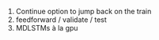 1.  Continue option to jump back on the train
2.  feedforward / validate / test
3.  MDLSTMs à la gpu
